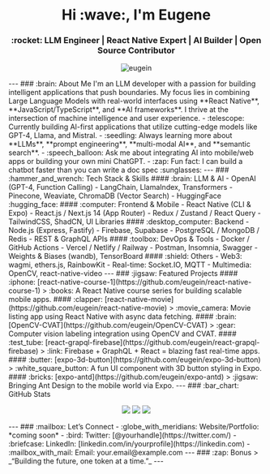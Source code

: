 <h1 align="center">Hi :wave:, I'm Eugene</h1>
<h3 align="center">:rocket: LLM Engineer | React Native Expert | AI Builder | Open Source Contributor</h3>
<p align="center">
  <img src="https://komarev.com/ghpvc/?username=eugein&label=Profile%20views&color=0e75b6&style=flat" alt="eugein" />
</p>
---
### :brain: About Me
I'm an LLM developer with a passion for building intelligent applications that push boundaries. My focus lies in combining Large Language Models with real-world interfaces using **React Native**, **JavaScript/TypeScript**, and **AI frameworks**. I thrive at the intersection of machine intelligence and user experience.
- :telescope: Currently building AI-first applications that utilize cutting-edge models like GPT-4, Llama, and Mistral.
- :seedling: Always learning more about **LLMs**, **prompt engineering**, **multi-modal AI**, and **semantic search**.
- :speech_balloon: Ask me about integrating AI into mobile/web apps or building your own mini ChatGPT.
- :zap: Fun fact: I can build a chatbot faster than you can write a doc spec :sunglasses:
---
### :hammer_and_wrench: Tech Stack & Skills
#### :brain: LLM & AI
- OpenAI (GPT-4, Function Calling)
- LangChain, LlamaIndex, Transformers
- Pinecone, Weaviate, ChromaDB (Vector Search)
- HuggingFace :hugging_face:
#### :computer: Frontend & Mobile
- React Native (CLI & Expo)
- React.js / Next.js 14 (App Router)
- Redux / Zustand / React Query
- TailwindCSS, ShadCN, UI Libraries
#### :desktop_computer: Backend
- Node.js (Express, Fastify)
- Firebase, Supabase
- PostgreSQL / MongoDB / Redis
- REST & GraphQL APIs
#### :toolbox: DevOps & Tools
- Docker / GitHub Actions
- Vercel / Netlify / Railway
- Postman, Insomnia, Swagger
- Weights & Biases (wandb), TensorBoard
#### :shield: Others
- Web3: wagmi, ethers.js, RainbowKit
- Real-time: Socket.IO, MQTT
- Multimedia: OpenCV, react-native-video
---
### :jigsaw: Featured Projects
#### :iphone: [react-native-course-1](https://github.com/eugein/react-native-course-1)
> :books: A React Native course series for building scalable mobile apps.
#### :clapper: [react-native-movie](https://github.com/eugein/react-native-movie)
> :movie_camera: Movie listing app using React Native with async data fetching.
#### :brain: [OpenCV-CVAT](https://github.com/eugein/OpenCV-CVAT)
> :gear: Computer vision labeling integration using OpenCV and CVAT.
#### :test_tube: [react-grapql-firebase](https://github.com/eugein/react-grapql-firebase)
> :link: Firebase + GraphQL + React = blazing fast real-time apps.
#### :butter: [expo-3d-button](https://github.com/eugein/expo-3d-button)
> :white_square_button: A fun UI component with 3D button styling in Expo.
#### :bricks: [expo-antd](https://github.com/eugein/expo-antd)
> :jigsaw: Bringing Ant Design to the mobile world via Expo.
---
### :bar_chart: GitHub Stats
<p align="center">
  <img src="https://github-readme-stats.vercel.app/api?username=eugein&show_icons=true&theme=tokyonight" />
  <img src="https://github-readme-streak-stats.herokuapp.com/?user=eugein&theme=tokyonight" />
  <img src="https://github-readme-stats.vercel.app/api/top-langs/?username=eugein&layout=compact&theme=tokyonight" />
</p>
---
### :mailbox: Let’s Connect
- :globe_with_meridians: Website/Portfolio: *coming soon*
- :bird: Twitter: [@yourhandle](https://twitter.com/)
- :briefcase: LinkedIn: [linkedin.com/in/yourprofile](https://linkedin.com)
- :mailbox_with_mail: Email: your.email@example.com
---
### :zap: Bonus
> _“Building the future, one token at a time.”_
---
